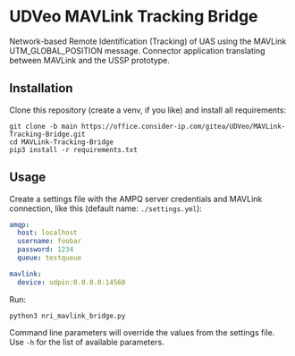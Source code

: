 # UDVeo MAVLink Tracking Bridge
Network-based Remote Identification (Tracking) of UAS using the MAVLink UTM_GLOBAL_POSITION message. Connector application translating between MAVLink and the USSP prototype.


## Installation
Clone this repository (create a venv, if you like) and install all requirements:
```shell
git clone -b main https://office.consider-ip.com/gitea/UDVeo/MAVLink-Tracking-Bridge.git
cd MAVLink-Tracking-Bridge
pip3 install -r requirements.txt
```


## Usage
Create a settings file with the AMPQ server credentials and MAVLink connection, like this (default name: `./settings.yml`):
```yaml
amqp:
  host: localhost
  username: foobar
  password: 1234
  queue: testqueue

mavlink:
  device: udpin:0.0.0.0:14560
```

Run:
```shell
python3 nri_mavlink_bridge.py 
```

Command line parameters will override the values from the settings file.
Use `-h` for the list of available parameters.
